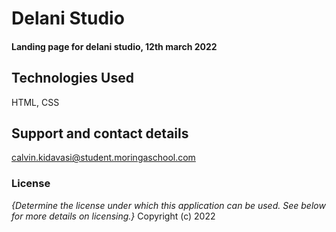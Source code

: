 #  Delani Studio
#### Landing page for delani studio, 12th march 2022
## Technologies Used
 HTML, CSS
## Support and contact details
calvin.kidavasi@student.moringaschool.com
### License
*{Determine the license under which this application can be used.  See below for more details on licensing.}*
Copyright (c) 2022 
